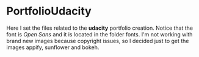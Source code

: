 # PortfolioUdacity
Here I set the files related to the **udacity** portfolio creation.
Notice that the font is _Open Sans_ and it is located in the folder fonts.
I'm not working with brand new images because copyright issues, so
I decided just to get the images appify, sunflower and bokeh.

